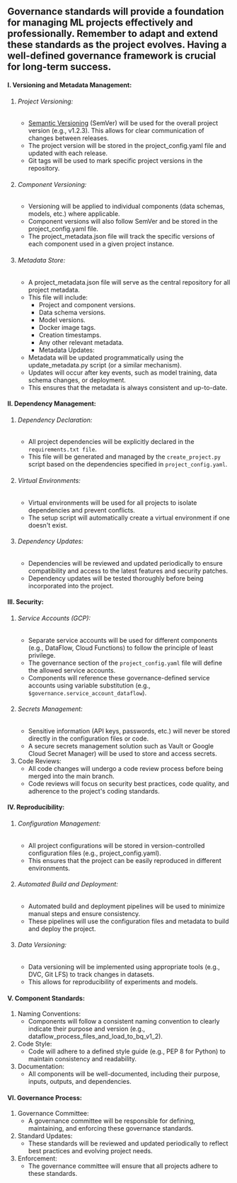 Governance standards will provide a foundation for managing ML projects effectively and professionally.  Remember to adapt and extend these standards as the project evolves.  Having a well-defined governance framework is crucial for long-term success.
--

#### I. Versioning and Metadata Management:    
1. ###### Project Versioning:
    * [Semantic Versioning](versioning.md) (SemVer) will be used for the overall project version (e.g., v1.2.3). This allows for clear communication of changes between releases.
    * The project version will be stored in the project_config.yaml file and updated with each release.
    * Git tags will be used to mark specific project versions in the repository.
2. ###### Component Versioning:
    * Versioning will be applied to individual components (data schemas, models, etc.) where applicable.
    * Component versions will also follow SemVer and be stored in the project_config.yaml file.
    * The project_metadata.json file will track the specific versions of each component used in a given project instance.
3. ###### Metadata Store:
    * A project_metadata.json file will serve as the central repository for all project metadata.
    * This file will include:
        * Project and component versions.
        * Data schema versions.
        * Model versions.
        * Docker image tags.
        * Creation timestamps.
        * Any other relevant metadata.
        * Metadata Updates:
    * Metadata will be updated programmatically using the update_metadata.py script (or a similar mechanism).
    * Updates will occur after key events, such as model training, data schema changes, or deployment.
    * This ensures that the metadata is always consistent and up-to-date.
#### II. Dependency Management:
1. ###### Dependency Declaration:
    * All project dependencies will be explicitly declared in the `requirements.txt file`.
    * This file will be generated and managed by the `create_project.py` script based on the dependencies specified in `project_config.yaml`.
2. ###### Virtual Environments:
    * Virtual environments will be used for all projects to isolate dependencies and prevent conflicts.
    * The setup script will automatically create a virtual environment if one doesn't exist.
3. ###### Dependency Updates:
    * Dependencies will be reviewed and updated periodically to ensure compatibility and access to the latest features and security patches.
    * Dependency updates will be tested thoroughly before being incorporated into the project.
#### III. Security:
1. ###### Service Accounts (GCP):
    * Separate service accounts will be used for different components (e.g., DataFlow, Cloud Functions) to follow the principle of least privilege.
    * The governance section of the `project_config.yaml` file will define the allowed service accounts.
    * Components will reference these governance-defined service accounts using variable substitution (e.g., `$governance.service_account_dataflow`).
2. ###### Secrets Management:
    * Sensitive information (API keys, passwords, etc.) will never be stored directly in the configuration files or code.
    * A secure secrets management solution such as Vault or Google Cloud Secret Manager) will be used to store and access secrets.
3. Code Reviews:
    * All code changes will undergo a code review process before being merged into the main branch.
    * Code reviews will focus on security best practices, code quality, and adherence to the project's coding standards.
#### IV. Reproducibility:
1. ###### Configuration Management:
    * All project configurations will be stored in version-controlled configuration files (e.g., project_config.yaml).
    * This ensures that the project can be easily reproduced in different environments.
2. ###### Automated Build and Deployment:
    * Automated build and deployment pipelines will be used to minimize manual steps and ensure consistency.
    * These pipelines will use the configuration files and metadata to build and deploy the project.
3. ###### Data Versioning:
    * Data versioning will be implemented using appropriate tools (e.g., DVC, Git LFS) to track changes in datasets.
    * This allows for reproducibility of experiments and models.
#### V. Component Standards:
1. Naming Conventions:
    * Components will follow a consistent naming convention to clearly indicate their purpose and version (e.g., dataflow_process_files_and_load_to_bq_v1_2).
2. Code Style:
    * Code will adhere to a defined style guide (e.g., PEP 8 for Python) to maintain consistency and readability.
3. Documentation:
    * All components will be well-documented, including their purpose, inputs, outputs, and dependencies.
#### VI. Governance Process:
1. Governance Committee:
    * A governance committee will be responsible for defining, maintaining, and enforcing these governance standards.
2. Standard Updates:
    * These standards will be reviewed and updated periodically to reflect best practices and evolving project needs.
3. Enforcement:
    * The governance committee will ensure that all projects adhere to these standards.
